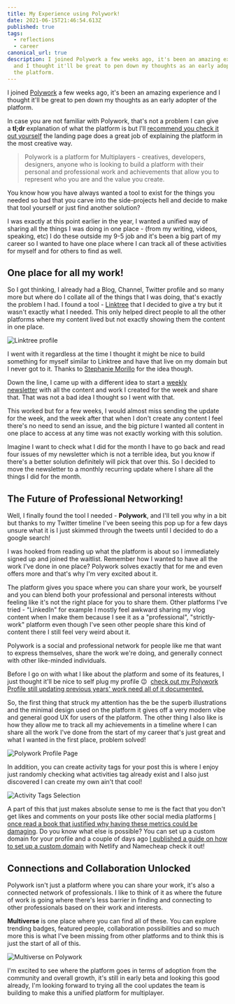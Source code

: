 ```yaml
---
title: My Experience using Polywork!
date: 2021-06-15T21:46:54.613Z
published: true
tags:
  - reflections
  - career
canonical_url: true
description: I joined Polywork a few weeks ago, it's been an amazing experience
  and I thought it'll be great to pen down my thoughts as an early adopter of
  the platform.
---
```

I joined [Polywork](https://www.polywork.com/) a few weeks ago, it's been an amazing experience and I thought it'll be great to pen down my thoughts as an early adopter of the platform.

In case you are not familiar with Polywork, that's not a problem I can give a **tl;dr** explanation of what the platform is but I'll [recommend you check it out yourself](https://www.polywork.com/) the landing page does a great job of explaining the platform in the most creative way.

> Polywork is a platform for Multiplayers - creatives, developers, designers, anyone who is looking to build a platform with their personal and professional work and achievements that allow you to represent who you are and the value you create.

You know how you have always wanted a tool to exist for the things you needed so bad that you carve into the side-projects hell and decide to make that tool yourself or just find another solution?

I was exactly at this point earlier in the year, I wanted a unified way of sharing all the things I was doing in one place - (from my writing, videos, speaking, etc) I do these outside my 9-5 job and it's been a big part of my career so I wanted to have one place where I can track all of these activities for myself and for others to find as well.

## One place for all my work!

So I got thinking, I already had a Blog, Channel, Twitter profile and so many more but where do I collate all of the things that I was doing, that's exactly the problem I had. I found a tool - [Linktree](https://linktr.ee/) that I decided to give a try but it wasn't exactly what I needed. This only helped direct people to all the other platforms where my content lived but not exactly showing them the content in one place.

![Linktree profile](/images/uploads/screenshot-2021-06-14-at-22.08.05.png)

I went with it regardless at the time I thought it might be nice to build something for myself similar to Linktree and have that live on my domain but I never got to it. Thanks to [Stephanie Morillo](https://twitter.com/radiomorillo) for the idea though.

Down the line, I came up with a different idea to start a [weekly newsletter](https://giftegwuenu.ck.page/a2acb01f99) with all the content and work I created for the week and share that. That was not a bad idea I thought so I went with that.

This worked but for a few weeks, I would almost miss sending the update for the week, and the week after that when I don't create any content I feel there's no need to send an issue, and the big picture I wanted all content in one place to access at any time was not exactly working with this solution.

Imagine I want to check what I did for the month I have to go back and read four issues of my newsletter which is not a terrible idea, but you know if there's a better solution definitely will pick that over this. So I decided to move the newsletter to a monthly recurring update where I share all the things I did for the month.

## The Future of Professional Networking!

Well, I finally found the tool I needed - **Polywork**, and I'll tell you why in a bit but thanks to my Twitter timeline I've been seeing this pop up for a few days unsure what it is I just skimmed through the tweets until I decided to do a google search!

I was hooked from reading up what the platform is about so I immediately signed up and joined the waitlist. Remember how I wanted to have all the work I've done in one place? Polywork solves exactly that for me and even offers more and that's why I'm very excited about it.

The platform gives you space where you can share your work, be yourself and you can blend both your professional and personal interests without feeling like it's not the right place for you to share them. Other platforms I've tried - "LinkedIn" for example I mostly feel awkward sharing my vlog content when I make them because I see it as a "professional", "strictly-work" platform even though I've seen other people share this kind of content there I still feel very weird about it.

Polywork is a social and professional network for people like me that want to express themselves, share the work we're doing, and generally connect with other like-minded individuals.

Before I go on with what I like about the platform and some of its features, I just thought it'll be nice to self plug my profile 😉  [check out my Polywork Profile still updating previous years' work need all of it documented.](https://timeline.giftegwuenu.com/)

So, the first thing that struck my attention has the be the superb illustrations and the minimal design used on the platform it gives off a very modern vibe and general good UX for users of the platform. The other thing I also like is how they allow me to track all my achievements in a timeline where I can share all the work I've done from the start of my career that's just great and what I wanted in the first place, problem solved!

![Polywork Profile Page](/images/uploads/screenshot-2021-06-14-at-23.09.41.png)

In addition, you can create activity tags for your post this is where I enjoy just randomly checking what activities tag already exist and I also just discovered I can create my own ain't that cool!

![Activity Tags Selection](/images/uploads/screenshot-2021-06-14-at-23.15.56.png)

A part of this that just makes absolute sense to me is the fact that you don't get likes and comments on your posts like other social media platforms [I once read a book that justified why having these metrics could be damaging](https://www.calnewport.com/books/digital-minimalism/). Do you know what else is possible? You can set up a custom domain for your profile and a couple of days ago [I published a guide on how to set up a custom domain](https://www.giftegwuenu.com/setup-sub-domain-on-polywork-with-netlify-namecheap/) with Netlify and Namecheap check it out!

## Connections and Collaboration Unlocked

Polywork isn't just a platform where you can share your work, it's also a connected network of professionals. I like to think of it as where the future of work is going where there's less barrier in finding and connecting to other professionals based on their work and interests.

**Multiverse** is one place where you can find all of these. You can explore trending badges, featured people, collaboration possibilities and so much more this is what I've been missing from other platforms and to think this is just the start of all of this.

![Multiverse on Polywork](/images/uploads/screenshot-2021-06-14-at-23.58.35.png)

I'm excited to see where the platform goes in terms of adoption from the community and overall growth, it's still in early beta and looking this good already, I'm looking forward to trying all the cool updates the team is building to make this a unified platform for multiplayer.